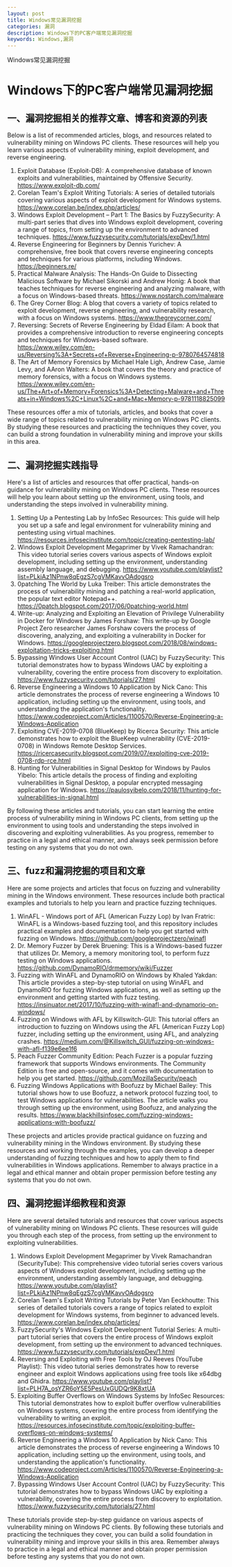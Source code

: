 ```yaml
---
layout: post
title: Windows常见漏洞挖掘
categories: 漏洞
description: Windows下的PC客户端常见漏洞挖掘
keywords: Windows,漏洞
---
```


Windows常见漏洞挖掘

# Windows下的PC客户端常见漏洞挖掘

## 一、漏洞挖掘相关的推荐文章、博客和资源的列表

Below is a list of recommended articles, blogs, and resources related to vulnerability mining on Windows PC clients. These resources will help you learn various aspects of vulnerability mining, exploit development, and reverse engineering.

1. Exploit Database (Exploit-DB): A comprehensive database of known exploits and vulnerabilities, maintained by Offensive Security. https://www.exploit-db.com/
2. Corelan Team's Exploit Writing Tutorials: A series of detailed tutorials covering various aspects of exploit development for Windows systems. https://www.corelan.be/index.php/articles/
3. Windows Exploit Development – Part 1: The Basics by FuzzySecurity: A multi-part series that dives into Windows exploit development, covering a range of topics, from setting up the environment to advanced techniques. https://www.fuzzysecurity.com/tutorials/expDev/1.html
4. Reverse Engineering for Beginners by Dennis Yurichev: A comprehensive, free book that covers reverse engineering concepts and techniques for various platforms, including Windows. https://beginners.re/
5. Practical Malware Analysis: The Hands-On Guide to Dissecting Malicious Software by Michael Sikorski and Andrew Honig: A book that teaches techniques for reverse engineering and analyzing malware, with a focus on Windows-based threats. https://www.nostarch.com/malware
6. The Grey Corner Blog: A blog that covers a variety of topics related to exploit development, reverse engineering, and vulnerability research, with a focus on Windows systems. https://www.thegreycorner.com/
7. Reversing: Secrets of Reverse Engineering by Eldad Eilam: A book that provides a comprehensive introduction to reverse engineering concepts and techniques for Windows-based software. https://www.wiley.com/en-us/Reversing%3A+Secrets+of+Reverse+Engineering-p-9780764574818
8. The Art of Memory Forensics by Michael Hale Ligh, Andrew Case, Jamie Levy, and AAron Walters: A book that covers the theory and practice of memory forensics, with a focus on Windows systems. https://www.wiley.com/en-us/The+Art+of+Memory+Forensics%3A+Detecting+Malware+and+Threats+in+Windows%2C+Linux%2C+and+Mac+Memory-p-9781118825099

These resources offer a mix of tutorials, articles, and books that cover a wide range of topics related to vulnerability mining on Windows PC clients. By studying these resources and practicing the techniques they cover, you can build a strong foundation in vulnerability mining and improve your skills in this area.

## 二、漏洞挖掘实践指导

Here's a list of articles and resources that offer practical, hands-on guidance for vulnerability mining on Windows PC clients. These resources will help you learn about setting up the environment, using tools, and understanding the steps involved in vulnerability mining.

1. Setting Up a Pentesting Lab by InfoSec Resources: This guide will help you set up a safe and legal environment for vulnerability mining and pentesting using virtual machines. https://resources.infosecinstitute.com/topic/creating-pentesting-lab/
2. Windows Exploit Development Megaprimer by Vivek Ramachandran: This video tutorial series covers various aspects of Windows exploit development, including setting up the environment, understanding assembly language, and debugging. https://www.youtube.com/playlist?list=PLkiAz1NPnw8qEgzS7cgVMKavvOAdogsro
3. 0patching The World by Luka Treiber: This article demonstrates the process of vulnerability mining and patching a real-world application, the popular text editor Notepad++. https://0patch.blogspot.com/2017/06/0patching-world.html
4. Write-up: Analyzing and Exploiting an Elevation of Privilege Vulnerability in Docker for Windows by James Forshaw: This write-up by Google Project Zero researcher James Forshaw covers the process of discovering, analyzing, and exploiting a vulnerability in Docker for Windows. https://googleprojectzero.blogspot.com/2018/08/windows-exploitation-tricks-exploiting.html
5. Bypassing Windows User Account Control (UAC) by FuzzySecurity: This tutorial demonstrates how to bypass Windows UAC by exploiting a vulnerability, covering the entire process from discovery to exploitation. https://www.fuzzysecurity.com/tutorials/27.html
6. Reverse Engineering a Windows 10 Application by Nick Cano: This article demonstrates the process of reverse engineering a Windows 10 application, including setting up the environment, using tools, and understanding the application's functionality. https://www.codeproject.com/Articles/1100570/Reverse-Engineering-a-Windows-Application
7. Exploiting CVE-2019-0708 (BlueKeep) by Ricerca Security: This article demonstrates how to exploit the BlueKeep vulnerability (CVE-2019-0708) in Windows Remote Desktop Services. https://ricercasecurity.blogspot.com/2019/07/exploiting-cve-2019-0708-rdp-rce.html
8. Hunting for Vulnerabilities in Signal Desktop for Windows by Paulos Yibelo: This article details the process of finding and exploiting vulnerabilities in Signal Desktop, a popular encrypted messaging application for Windows. https://paulosyibelo.com/2018/11/hunting-for-vulnerabilities-in-signal.html

By following these articles and tutorials, you can start learning the entire process of vulnerability mining in Windows PC clients, from setting up the environment to using tools and understanding the steps involved in discovering and exploiting vulnerabilities. As you progress, remember to practice in a legal and ethical manner, and always seek permission before testing on any systems that you do not own.

## 三、fuzz和漏洞挖掘的项目和文章

Here are some projects and articles that focus on fuzzing and vulnerability mining in the Windows environment. These resources include both practical examples and tutorials to help you learn and practice fuzzing techniques.

1. WinAFL - Windows port of AFL (American Fuzzy Lop) by Ivan Fratric: WinAFL is a Windows-based fuzzing tool, and this repository includes practical examples and documentation to help you get started with fuzzing on Windows. https://github.com/googleprojectzero/winafl
2. Dr. Memory Fuzzer by Derek Bruening: This is a Windows-based fuzzer that utilizes Dr. Memory, a memory monitoring tool, to perform fuzz testing on Windows applications. https://github.com/DynamoRIO/drmemory/wiki/Fuzzer
3. Fuzzing with WinAFL and DynamoRIO on Windows by Khaled Yakdan: This article provides a step-by-step tutorial on using WinAFL and DynamoRIO for fuzzing Windows applications, as well as setting up the environment and getting started with fuzz testing. https://insinuator.net/2017/10/fuzzing-with-winafl-and-dynamorio-on-windows/
4. Fuzzing on Windows with AFL by Killswitch-GUI: This tutorial offers an introduction to fuzzing on Windows using the AFL (American Fuzzy Lop) fuzzer, including setting up the environment, using AFL, and analyzing crashes. https://medium.com/@Killswitch_GUI/fuzzing-on-windows-with-afl-f139e6ee1f6
5. Peach Fuzzer Community Edition: Peach Fuzzer is a popular fuzzing framework that supports Windows environments. The Community Edition is free and open-source, and it comes with documentation to help you get started. https://github.com/MozillaSecurity/peach
6. Fuzzing Windows Applications with Boofuzz by Michael Bailey: This tutorial shows how to use Boofuzz, a network protocol fuzzing tool, to test Windows applications for vulnerabilities. The article walks you through setting up the environment, using Boofuzz, and analyzing the results. https://www.blackhillsinfosec.com/fuzzing-windows-applications-with-boofuzz/

These projects and articles provide practical guidance on fuzzing and vulnerability mining in the Windows environment. By studying these resources and working through the examples, you can develop a deeper understanding of fuzzing techniques and how to apply them to find vulnerabilities in Windows applications. Remember to always practice in a legal and ethical manner and obtain proper permission before testing any systems that you do not own.

## 四、漏洞挖掘详细教程和资源

Here are several detailed tutorials and resources that cover various aspects of vulnerability mining on Windows PC clients. These resources will guide you through each step of the process, from setting up the environment to exploiting vulnerabilities.

1. Windows Exploit Development Megaprimer by Vivek Ramachandran (SecurityTube): This comprehensive video tutorial series covers various aspects of Windows exploit development, including setting up the environment, understanding assembly language, and debugging. https://www.youtube.com/playlist?list=PLkiAz1NPnw8qEgzS7cgVMKavvOAdogsro
2. Corelan Team's Exploit Writing Tutorials by Peter Van Eeckhoutte: This series of detailed tutorials covers a range of topics related to exploit development for Windows systems, from beginner to advanced levels. https://www.corelan.be/index.php/articles/
3. FuzzySecurity's Windows Exploit Development Tutorial Series: A multi-part tutorial series that covers the entire process of Windows exploit development, from setting up the environment to advanced techniques. https://www.fuzzysecurity.com/tutorials/expDev/1.html
4. Reversing and Exploiting with Free Tools by OJ Reeves (YouTube Playlist): This video tutorial series demonstrates how to reverse engineer and exploit Windows applications using free tools like x64dbg and Ghidra. https://www.youtube.com/playlist?list=PLH7A_osYZR6oY5E5PesUxGUDQr9K8xtUA
5. Exploiting Buffer Overflows on Windows Systems by InfoSec Resources: This tutorial demonstrates how to exploit buffer overflow vulnerabilities on Windows systems, covering the entire process from identifying the vulnerability to writing an exploit. https://resources.infosecinstitute.com/topic/exploiting-buffer-overflows-on-windows-systems/
6. Reverse Engineering a Windows 10 Application by Nick Cano: This article demonstrates the process of reverse engineering a Windows 10 application, including setting up the environment, using tools, and understanding the application's functionality. https://www.codeproject.com/Articles/1100570/Reverse-Engineering-a-Windows-Application
7. Bypassing Windows User Account Control (UAC) by FuzzySecurity: This tutorial demonstrates how to bypass Windows UAC by exploiting a vulnerability, covering the entire process from discovery to exploitation. https://www.fuzzysecurity.com/tutorials/27.html

These tutorials provide step-by-step guidance on various aspects of vulnerability mining on Windows PC clients. By following these tutorials and practicing the techniques they cover, you can build a solid foundation in vulnerability mining and improve your skills in this area. Remember always to practice in a legal and ethical manner and obtain proper permission before testing any systems that you do not own.